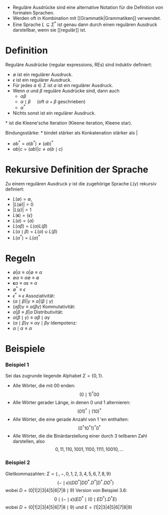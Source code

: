 - Reguläre Ausdrücke sind eine alternative Notation für die Definition von formalen Sprachen.
- Werden oft in Kombination mit [[Grammatik|Grammatiken]] verwendet.
- Eine Sprache $L \subseteq \Sigma^*$ ist genau dann durch einen regulären Ausdruck darstellbar, wenn sie [[regulär]] ist.


# Definition
Reguläre Ausdrücke (regular expressions, REs) sind induktiv definiert:
- $\emptyset$ ist ein regulärer Ausdruck.
- $\epsilon$ ist ein regulärer Ausdruck.
- Für jedes $a \in \Sigma$ ist $a$ ist ein regulärer Ausdruck.
- Wenn $\alpha$ und $\beta$ reguläre Ausdrücke sind, dann auch
	- $\alpha \beta$
	- $\alpha \mid \beta \quad$ (oft $\alpha+\beta$ geschrieben)
	- $\alpha^*$
- Nichts sonst ist ein regulärer Ausdruck.

$*$ ist die Kleene'sche Iteration (Kleene iteration, Kleene star).

Bindungsstärke: * bindet stärker als Konkatenation stärker als |
- $a b^*=a\left(b^*\right) \neq(a b)^*$
- $a b|c=(a b)| c \neq a(b \mid c)$



# Rekursive Definition der Sprache
Zu einem regulären Ausdruck $\gamma$ ist die zugehörige Sprache $L(\gamma)$ rekursiv definiert:
- $L(\emptyset)=\emptyset$, 
- $|L(\emptyset)|=0$
- $|L(\epsilon)|=1$
- $L(\boldsymbol{\epsilon})=\{\epsilon\}$
- $L(a)=\{a\}$
- $L(\alpha \beta)=L(\alpha) L(\beta)$
- $L(\alpha \mid \beta)=L(\alpha) \cup L(\beta)$
- $L\left(\alpha^*\right)=L(\alpha)^*$


# Regeln
- $\emptyset|\alpha \equiv \alpha| \emptyset \equiv \alpha$
- $\emptyset \alpha \equiv \alpha \emptyset \equiv \emptyset$
- $\boldsymbol{\epsilon} \alpha \equiv \alpha \epsilon \equiv \alpha$
- $\emptyset^* \equiv \epsilon$
- $\epsilon^* \equiv \epsilon$
Assoziativität:
- $(\alpha \mid \beta)|\gamma \equiv \alpha|(\beta \mid \gamma)$
- $(\alpha \beta) \gamma \equiv \alpha(\beta \gamma)$
Kommutativität:
- $\alpha|\beta \equiv \beta| \alpha$
Distributivität:
- $\alpha(\beta \mid \gamma) \equiv \alpha \beta \mid \alpha \gamma$
- $(\alpha \mid \beta) \gamma \equiv \alpha \gamma \mid \beta \gamma$
Idempotenz:
- $\alpha \mid \alpha \equiv \alpha$



# Beispiele
### Beispiel 1
Sei das zugrunde liegende Alphabet $\Sigma=\{0,1\}$.
- Alle Wörter, die mit 00 enden:
$$\begin{equation*}
(0 \mid 1)^* 00
\end{equation*}$$
- Alle Wörter gerader Länge, in denen 0 und 1 alternieren:
$$\begin{equation*}
(01)^* \mid(10)^*
\end{equation*}$$
- Alle Wörter, die eine gerade Anzahl von 1 'en enthalten:
$$\begin{equation*}
\left(0^* 10^* 1\right)^* 0^*
\end{equation*}$$
- Alle Wörter, die die Binärdarstellung einer durch 3 teilbaren Zahl darstellen, also
$$\begin{equation*}
0,11,110,1001,1100,1111,10010, \ldots
\end{equation*}$$


### Beispiel 2
Gleitkommazahlen: $\Sigma=\{.,-, 0,1,2,3,4,5,6,7,8,9\}$
$$\begin{equation*}
(-\mid \epsilon)\left(D D^*\left|D D^* . D^*\right| D^* . D D^*\right)
\end{equation*}$$
wobei $D=(0|1| 2|3| 4|5| 6|7| 8 \mid 9)$
Version von Beispiel 3.6:
$$\begin{equation*}
0 \mid(-\mid \epsilon)\left(E D^* \mid\left(0 \mid E D^*\right) . D^* E\right)
\end{equation*}$$
wobei $D=(0|1| 2|3| 4|5| 6|7| 8 \mid 9)$ und $E=(1|2| 3|4| 5|6| 7|8| 9)$



